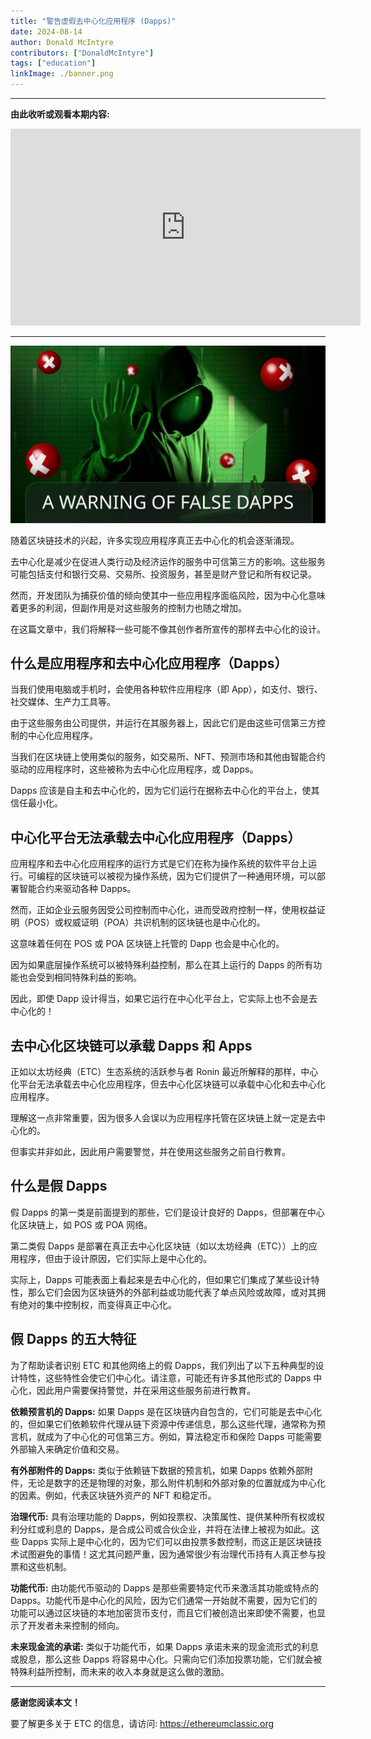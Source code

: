 ```yaml
---
title: "警告虚假去中心化应用程序 (Dapps)"
date: 2024-08-14
author: Donald McIntyre
contributors: ["DonaldMcIntyre"]
tags: ["education"]
linkImage: ./banner.png
---
```


---
**由此收听或观看本期内容:**

<iframe width="560" height="315" src="https://www.youtube.com/embed/cJaw7Ma6yfk" title="YouTube video player" frameborder="0" allow="accelerometer; autoplay; clipboard-write; encrypted-media; gyroscope; picture-in-picture; web-share" allowfullscreen></iframe>

---

![](./banner.png)

随着区块链技术的兴起，许多实现应用程序真正去中心化的机会逐渐涌现。

去中心化是减少在促进人类行动及经济运作的服务中可信第三方的影响。这些服务可能包括支付和银行交易、交易所、投资服务，甚至是财产登记和所有权记录。

然而，开发团队为捕获价值的倾向使其中一些应用程序面临风险，因为中心化意味着更多的利润，但副作用是对这些服务的控制力也随之增加。

在这篇文章中，我们将解释一些可能不像其创作者所宣传的那样去中心化的设计。

## 什么是应用程序和去中心化应用程序（Dapps）

当我们使用电脑或手机时，会使用各种软件应用程序（即 App），如支付、银行、社交媒体、生产力工具等。

由于这些服务由公司提供，并运行在其服务器上，因此它们是由这些可信第三方控制的中心化应用程序。

当我们在区块链上使用类似的服务，如交易所、NFT、预测市场和其他由智能合约驱动的应用程序时，这些被称为去中心化应用程序，或 Dapps。

Dapps 应该是自主和去中心化的，因为它们运行在据称去中心化的平台上，使其信任最小化。

## 中心化平台无法承载去中心化应用程序（Dapps）

应用程序和去中心化应用程序的运行方式是它们在称为操作系统的软件平台上运行。可编程的区块链可以被视为操作系统，因为它们提供了一种通用环境，可以部署智能合约来驱动各种 Dapps。

然而，正如企业云服务因受公司控制而中心化，进而受政府控制一样，使用权益证明（POS）或权威证明（POA）共识机制的区块链也是中心化的。

这意味着任何在 POS 或 POA 区块链上托管的 Dapp 也会是中心化的。

因为如果底层操作系统可以被特殊利益控制，那么在其上运行的 Dapps 的所有功能也会受到相同特殊利益的影响。

因此，即使 Dapp 设计得当，如果它运行在中心化平台上，它实际上也不会是去中心化的！

## 去中心化区块链可以承载 Dapps 和 Apps

正如以太坊经典（ETC）生态系统的活跃参与者 Ronin 最近所解释的那样，中心化平台无法承载去中心化应用程序，但去中心化区块链可以承载中心化和去中心化应用程序。

理解这一点非常重要，因为很多人会误以为应用程序托管在区块链上就一定是去中心化的。

但事实并非如此，因此用户需要警觉，并在使用这些服务之前自行教育。

## 什么是假 Dapps

假 Dapps 的第一类是前面提到的那些，它们是设计良好的 Dapps，但部署在中心化区块链上，如 POS 或 POA 网络。

第二类假 Dapps 是部署在真正去中心化区块链（如以太坊经典（ETC））上的应用程序，但由于设计原因，它们实际上是中心化的。

实际上，Dapps 可能表面上看起来是去中心化的，但如果它们集成了某些设计特性，那么它们会因为区块链外的外部利益或功能代表了单点风险或故障，或对其拥有绝对的集中控制权，而变得真正中心化。

## 假 Dapps 的五大特征

为了帮助读者识别 ETC 和其他网络上的假 Dapps，我们列出了以下五种典型的设计特性，这些特性会使它们中心化。请注意，可能还有许多其他形式的 Dapps 中心化，因此用户需要保持警觉，并在采用这些服务前进行教育。

**依赖预言机的 Dapps:** 如果 Dapps 是在区块链内自包含的，它们可能是去中心化的，但如果它们依赖软件代理从链下资源中传递信息，那么这些代理，通常称为预言机，就成为了中心化的可信第三方。例如，算法稳定币和保险 Dapps 可能需要外部输入来确定价值和交易。

**有外部附件的 Dapps:** 类似于依赖链下数据的预言机，如果 Dapps 依赖外部附件，无论是数字的还是物理的对象，那么附件机制和外部对象的位置就成为中心化的因素。例如，代表区块链外资产的 NFT 和稳定币。

**治理代币:** 具有治理功能的 Dapps，例如投票权、决策属性、提供某种所有权或权利分红或利息的 Dapps，是合成公司或合伙企业，并将在法律上被视为如此。这些 Dapps 实际上是中心化的，因为它们可以由投票多数控制，而这正是区块链技术试图避免的事情！这尤其问题严重，因为通常很少有治理代币持有人真正参与投票和这些机制。

**功能代币:** 由功能代币驱动的 Dapps 是那些需要特定代币来激活其功能或特点的 Dapps。功能代币是中心化的风险，因为它们通常一开始就不需要，因为它们的功能可以通过区块链的本地加密货币支付，而且它们被创造出来即使不需要，也显示了开发者未来控制的倾向。

**未来现金流的承诺:** 类似于功能代币，如果 Dapps 承诺未来的现金流形式的利息或股息，那么这些 Dapps 将容易中心化。只需向它们添加投票功能，它们就会被特殊利益所控制，而未来的收入本身就是这么做的激励。

---

**感谢您阅读本文！**

要了解更多关于 ETC 的信息，请访问: https://ethereumclassic.org
